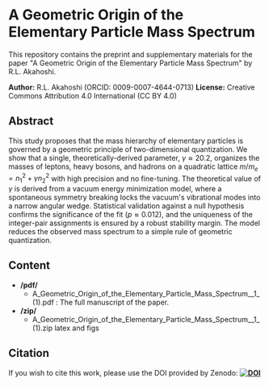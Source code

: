 # A Geometric Origin of the Elementary Particle Mass Spectrum

This repository contains the preprint and supplementary materials for the paper "A Geometric Origin of the Elementary Particle Mass Spectrum" by R.L. Akahoshi.

**Author:** R.L. Akahoshi (ORCID: 0009-0007-4644-0713)
**License:** Creative Commons Attribution 4.0 International (CC BY 4.0)

## Abstract

This study proposes that the mass hierarchy of elementary particles is governed by a geometric principle of two-dimensional quantization. We show that a single, theoretically-derived parameter, $\gamma \approx 20.2$, organizes the masses of leptons, heavy bosons, and hadrons on a quadratic lattice $m/m_e = n_1^2 + \gamma n_2^2$ with high precision and no fine-tuning. The theoretical value of $\gamma$ is derived from a vacuum energy minimization model, where a spontaneous symmetry breaking locks the vacuum's vibrational modes into a narrow angular wedge. Statistical validation against a null hypothesis confirms the significance of the fit ($p \approx 0.012$), and the uniqueness of the integer-pair assignments is ensured by a robust stability margin. The model reduces the observed mass spectrum to a simple rule of geometric quantization.

## Content

* **/pdf/**
    * A_Geometric_Origin_of_the_Elementary_Particle_Mass_Spectrum__1_ (1).pdf
: The full manuscript of the paper.
* **/zip/**
    * A_Geometric_Origin_of_the_Elementary_Particle_Mass_Spectrum__1_ (1).zip
   latex and figs


## Citation

If you wish to cite this work, please use the DOI provided by Zenodo:
**[![DOI](https://zenodo.org/badge/DOI/10.5281/zenodo.16913761.svg)](https://doi.org/10.5281/zenodo.16913761)**

